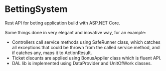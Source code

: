 # BettingSystem
Rest API for beting application build with ASP.NET Core.

Some things done in very elegant and inovative way, for an example:
- Controllers call service methods using SafeRunner class, which catches all exceptions that could be thrown from the called service method, and if catches any, maps it to ActionResult.
- Ticket disounts are applied using BonusApplier class which is fluent API.
- DAL lib is implemented using DataProvider and UnitOfWork classes.
